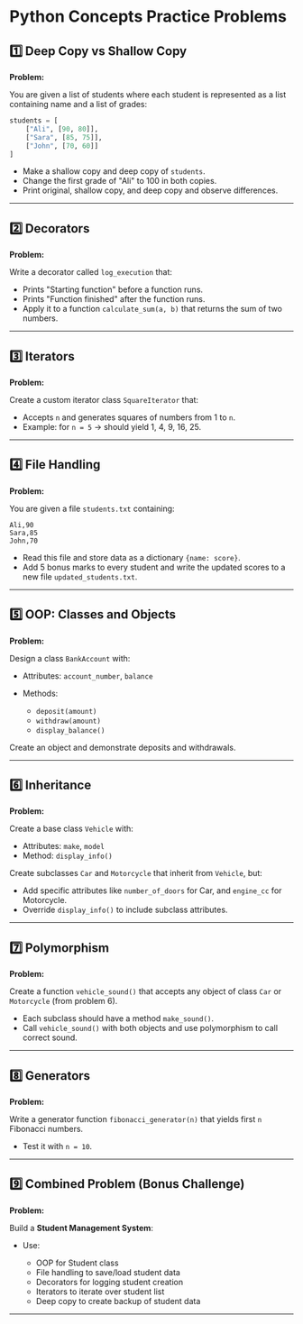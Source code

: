 
# Python Concepts Practice Problems


## 1️⃣ Deep Copy vs Shallow Copy

**Problem:**

You are given a list of students where each student is represented as a list containing name and a list of grades:

```python
students = [
    ["Ali", [90, 80]],
    ["Sara", [85, 75]],
    ["John", [70, 60]]
]
````

* Make a shallow copy and deep copy of `students`.
* Change the first grade of "Ali" to 100 in both copies.
* Print original, shallow copy, and deep copy and observe differences.

---

## 2️⃣ Decorators

**Problem:**

Write a decorator called `log_execution` that:

* Prints "Starting function" before a function runs.
* Prints "Function finished" after the function runs.
* Apply it to a function `calculate_sum(a, b)` that returns the sum of two numbers.

---

## 3️⃣ Iterators

**Problem:**

Create a custom iterator class `SquareIterator` that:

* Accepts `n` and generates squares of numbers from 1 to `n`.
* Example: for `n = 5` → should yield 1, 4, 9, 16, 25.

---

## 4️⃣ File Handling

**Problem:**

You are given a file `students.txt` containing:

```
Ali,90
Sara,85
John,70
```

* Read this file and store data as a dictionary `{name: score}`.
* Add 5 bonus marks to every student and write the updated scores to a new file `updated_students.txt`.

---

## 5️⃣ OOP: Classes and Objects

**Problem:**

Design a class `BankAccount` with:

* Attributes: `account_number`, `balance`
* Methods:

  * `deposit(amount)`
  * `withdraw(amount)`
  * `display_balance()`

Create an object and demonstrate deposits and withdrawals.

---

## 6️⃣ Inheritance

**Problem:**

Create a base class `Vehicle` with:

* Attributes: `make`, `model`
* Method: `display_info()`

Create subclasses `Car` and `Motorcycle` that inherit from `Vehicle`, but:

* Add specific attributes like `number_of_doors` for Car, and `engine_cc` for Motorcycle.
* Override `display_info()` to include subclass attributes.

---

## 7️⃣ Polymorphism

**Problem:**

Create a function `vehicle_sound()` that accepts any object of class `Car` or `Motorcycle` (from problem 6).

* Each subclass should have a method `make_sound()`.
* Call `vehicle_sound()` with both objects and use polymorphism to call correct sound.

---

## 8️⃣ Generators

**Problem:**

Write a generator function `fibonacci_generator(n)` that yields first `n` Fibonacci numbers.

* Test it with `n = 10`.

---

## 9️⃣ Combined Problem (Bonus Challenge)

**Problem:**

Build a **Student Management System**:

* Use:

  * OOP for Student class
  * File handling to save/load student data
  * Decorators for logging student creation
  * Iterators to iterate over student list
  * Deep copy to create backup of student data

---


